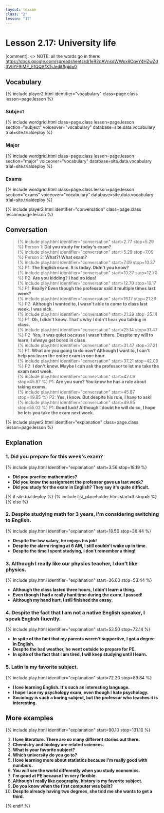 ```yaml
---
layout: lesson
class: "2"
lesson: "17"
---
```



# Lesson 2.17: University life

[comment]: <> NOTE: all the words go in there: https://docs.google.com/spreadsheets/d/1eR2dAVnsdWWox6CqvY4HZwZd3VhYF9IME_EfQQAfXTs/edit#gid=0


## Vocabulary 
{% include player2.html identifier="vocabulary" class=page.class lesson=page.lesson %} 

### Subject 

{% include wordgrid.html 
		class=page.class 
		lesson=page.lesson 
		section="subject"
		voiceover="vocabulary"
		database=site.data.vocabulary 
		trial=site.trialdeploy %}

### Major 

	
{% include wordgrid.html 
		class=page.class 
		lesson=page.lesson 
		section="major"
		voiceover="vocabulary"
		database=site.data.vocabulary 
		trial=site.trialdeploy %}


### Exams

{% include wordgrid.html 
		class=page.class 
		lesson=page.lesson 
		section="exams"
		voiceover="vocabulary"
		database=site.data.vocabulary 
		trial=site.trialdeploy %}
		

{% include player2.html identifier="conversation" class=page.class lesson=page.lesson %}

## Conversation

> {% include play.html identifier="conversation" start=2.77 stop=5.29 %} Person 1: **Did you study for today's exam?**  
> {% include play.html identifier="conversation" start=5.29 stop=7.09 %} Person 2: **What?! What exam?**     
> {% include play.html identifier="conversation" start=7.09 stop=10.37 %} P1: **The English exam. It is today. Didn't you know?**    
> {% include play.html identifier="conversation" start=10.37 stop=12.70 %} P2: **Are you kidding? I had no idea!**  
> {% include play.html identifier="conversation" start=12.70 stop=16.17 %} P1: **Really? Even though the professor said it multiple times last week?**  
> {% include play.html identifier="conversation" start=16.17 stop=21.39 %} P2: **Although I wanted to, I wasn't able to come to class last week. I was sick.**  
> {% include play.html identifier="conversation" start=21.39 stop=25.14 %} P1: **Oh, I didn't know. That's why I didn't hear you talking in class.**  
> {% include play.html identifier="conversation" start=25.14 stop=31.47 %} P2: **Yes, it was quiet because I wasn't there. Despite my will to learn, I always get bored in class.**  
> {% include play.html identifier="conversation" start=31.47 stop=37.21 %} P1: **What are you going to do now? Although I want to, I can't help you learn the entire exam in one hour.**  
> {% include play.html identifier="conversation" start=37.21 stop=42.09 %} P2: **I don't know. Maybe I can ask the professor to let me take the exam next week.**      
> {% include play.html identifier="conversation" start=42.09 stop=45.87 %} P1: **Are you sure? You know he has a rule about taking exams.**   
> {% include play.html identifier="conversation" start=45.87 stop=49.85 %} P2: **Yes, I know. But despite his rule, I have to ask!**  
> {% include play.html identifier="conversation" start=49.85 stop=55.02 %} P1: **Good luck! Although I doubt he will do so, I hope he lets you take the exam next week.**  



{% include player2.html identifier="explanation" class=page.class lesson=page.lesson %}
## Explanation

### 1. Did you prepare for this week's exam?

{% include play.html identifier="explanation" start=3.56 stop=18.19 %} 

- **Did you practice mathematics?**
- **Did you know the assignment the professor gave us last week?**
- **Did you study for the exam in English? They say it's quite difficult.**


{% if site.trialdeploy %}
  {% include list_placeholder.html start=3 stop=5 %}
  {% else %}


### 2. Despite studying math for 3 years, I'm considering switching to English.
{% include play.html identifier="explanation" start=18.50 stop=36.44 %} 

- **Despite the low salary, he enjoys his job!**
- **Despite the alarm ringing at 6 AM, I still couldn't wake up in time.**
- **Despite the time I spent studying, I don't remember a thing!**

### 3. Although I really like our physics teacher, I don't like physics.
{% include play.html identifier="explanation" start=36.60 stop=53.44 %} 
- **Although the class lasted three hours, I didn't learn a thing.**
- **Even though I had a really hard time during the exam, I passed!**
- **Although my hand hurt, I still finished the essay.**

### 4. Despite the fact that I am not a native English speaker, I speak English fluently.
{% include play.html identifier="explanation" start=53.50 stop=72.14 %} 
- **In spite of the fact that my parents weren't supportive, I got a degree in English.**
- **Despite the bad weather, he went outside to prepare for PE.**
- **In spite of the fact that I am tired, I will keep studying until I learn.**

### 5. Latin is my favorite subject.
{% include play.html identifier="explanation" start=72.20 stop=89.84 %} 
- **I love learning English. It's such an interesting language.**
- **I hope I ace my psychology exam, even though I hate psychology.**
- **Sociology is such a boring subject, but the professor who teaches it is interesting.**

## More examples 
{% include play.html identifier="explanation" start=90.10 stop=131.10 %}
1. **I love literature. There are so many different stories out there.**  
2. **Chemistry and biology are related sciences.**  
3. **What is your favorite subject?**  
4. **Which university do you go to?**  
5. **I love learning more about statistics because I'm really good with numbers.**  
6. **You will see the world differently when you study economics.**  
7. **I'm good at PE because I'm very flexible.**  
8. **Although I really like geography, history is my favorite subject.**  
9. **Do you know when the first computer was built?**  
10. **Despite already having two degrees, she told me she wants to get a third.**  


  {% endif %}